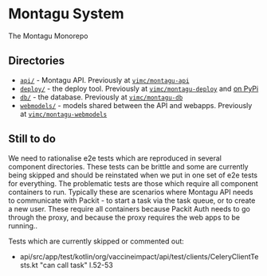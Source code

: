 # Montagu System

The Montagu Monorepo

## Directories

* [`api/`](api) - Montagu API. Previously at [`vimc/montagu-api`]()
* [`deploy/`](deploy) - the deploy tool. Previously at [`vimc/montagu-deploy`](https://github.com/vimc/montagu-deploy) and [on PyPi](https://pypi.org/project/montagu-deploy/)
* [`db/`](db) - the database. Previously at [`vimc/montagu-db`](https://github.com/vimc/montagu-db)
* [`webmodels/`](webmodels) - models shared between the API and webapps. Previously at [`vimc/montagu-webmodels`](https://github.com/vimc/montagu-webmodels)

## Still to do
We need to rationalise e2e tests which are reproduced in several component directories. These tests can be brittle and
some are currently being skipped and should be reinstated when we put in one set of e2e tests for everything. The
problematic tests are those which require all component containers to run. Typically these are scenarios where Montagu API needs 
to communicate with Packit - to start a task via the task queue, or to create a new user. These require all containers 
because Packit Auth needs to go through the proxy, and because the proxy requires the web apps to be running..

Tests which are currently skipped or commented out:
- api/src/app/test/kotlin/org/vaccineimpact/api/test/clients/CeleryClientTests.kt "can call task" l.52-53
